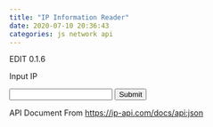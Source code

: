 ```yaml
---
title: "IP Information Reader"
date: 2020-07-10 20:36:43
categories: js network api
---
```


EDIT 0.1.6

<script>
function ipGet() {
  var x = document.forms["ipRead"]["inputIP"].value;
  var jsons = "";
  fetch('http://ip-api.com/json/'+x)
    .then(function(response) {
      return response.json();
    })
    .then(function(cont) {
      jsons = JSON.stringify(cont);
      console.log(JSON.stringify(cont));
    });
}
</script>

Input IP

<form name="ipRead">
<input type="text" name="inputIP">
<input type="button" value="Submit" onclick="ipGet()">
</form>

API Document From https://ip-api.com/docs/api:json


<!-- Advertisement -->

<script async src="https://pagead2.googlesyndication.com/pagead/js/adsbygoogle.js"></script>
<!-- github -->
<ins class="adsbygoogle"
     style="display:block"
     data-ad-client="ca-pub-2393564017114032"
     data-ad-slot="7921062366"
     data-ad-format="auto"
     data-full-width-responsive="true"></ins>
<script>
     (adsbygoogle = window.adsbygoogle || []).push({});
</script>

<ins class="kakao_ad_area" style="display:none;" 
 data-ad-unit    = "DAN-qxi7q147vuif" 
 data-ad-width   = "320" 
 data-ad-height  = "100"></ins> 
<script type="text/javascript" src="//t1.daumcdn.net/kas/static/ba.min.js" async> </script>
